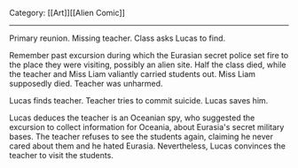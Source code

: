 Category: [[Art]][[Alien Comic]]
___
Primary reunion. Missing teacher. Class asks Lucas to find. 

Remember past excursion during which the Eurasian secret police set fire to the place they were visiting, possibly an alien site. Half the class died, while the teacher and Miss Liam valiantly carried students out. Miss Liam supposedly died. Teacher was unharmed. 

Lucas finds teacher. Teacher tries to commit suicide. Lucas saves him. 

Lucas deduces the teacher is an Oceanian spy, who suggested the excursion to collect information for Oceania, about Eurasia's secret military bases. The teacher refuses to see the students again, claiming he never cared about them and he hated Eurasia. Nevertheless, Lucas convinces the teacher to visit the students. 

